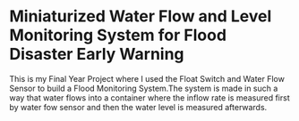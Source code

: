 # Miniaturized Water Flow and Level Monitoring System for Flood Disaster Early Warning
This is my Final Year Project where I used the Float Switch and Water Flow Sensor to build a Flood Monitoring System.The system is made in such a way that water flows into a container where the inflow rate is measured first by water fow sensor and then the water level is measured afterwards.

